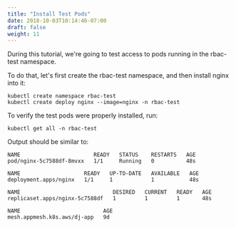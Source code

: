 ```yaml
---
title: "Install Test Pods"
date: 2018-10-03T10:14:46-07:00
draft: false
weight: 11
---
```


During this tutorial, we're going to test access to pods running in the rbac-test namespace.

To do that, let's first create the rbac-test namespace, and then install nginx into it:

```
kubectl create namespace rbac-test
kubectl create deploy nginx --image=nginx -n rbac-test
```

To verify the test pods were properly installed, run:

```
kubectl get all -n rbac-test
```

Output should be similar to:

```
NAME                       READY   STATUS    RESTARTS   AGE
pod/nginx-5c7588df-8mvxx   1/1     Running   0          48s

NAME                    READY   UP-TO-DATE   AVAILABLE   AGE
deployment.apps/nginx   1/1     1            1           48s

NAME                             DESIRED   CURRENT   READY   AGE
replicaset.apps/nginx-5c7588df   1         1         1       48s

NAME                          AGE
mesh.appmesh.k8s.aws/dj-app   9d
```
